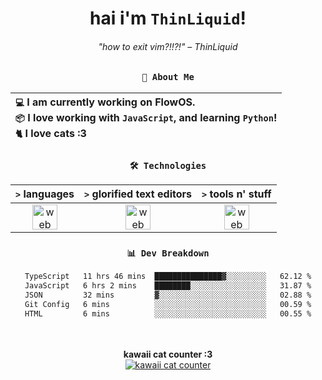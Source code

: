 <div align="center">
  
  # hai i'm `ThinLiquid`!
  ###### "how to exit vim?!!?!" – ThinLiquid
  
  ### `👤 About Me`

  | `💻`  I am currently working on __FlowOS__.<br/>`📦`  I love working with `JavaScript`, and learning `Python`!</br>`🐈`  I love cats :3 |
  |:---|

  
  ### `🛠️ Technologies`
  
  | `>` **languages**  | `>` **glorified text editors** | `>` **tools n' stuff** |
  |:------------------:|:------------------------------:|:----------------------:|
  | <img src="https://skillicons.dev/icons?i=ts,js,react" alt="web dev" height="40"/> | <img src="https://skillicons.dev/icons?i=vscode,neovim" alt="web dev" height="40"/> | <img src="https://skillicons.dev/icons?i=bash,git" alt="web dev" height="40"/> |
  
  ### `📊 Dev Breakdown`
  
  <!--START_SECTION:waka-->

```txt
TypeScript   11 hrs 46 mins  ███████████████▓░░░░░░░░░   62.12 %
JavaScript   6 hrs 2 mins    ████████░░░░░░░░░░░░░░░░░   31.87 %
JSON         32 mins         ▓░░░░░░░░░░░░░░░░░░░░░░░░   02.88 %
Git Config   6 mins          ░░░░░░░░░░░░░░░░░░░░░░░░░   00.59 %
HTML         6 mins          ░░░░░░░░░░░░░░░░░░░░░░░░░   00.55 %
```

<!--END_SECTION:waka-->
  
  <br/><br/>
  <b>kawaii cat counter :3</b><br/>
  [![kawaii cat counter](https://count.getloli.com/get/@ThinLiquid?theme=moebooru)](https://moe-counter.glitch.me)
</div>
